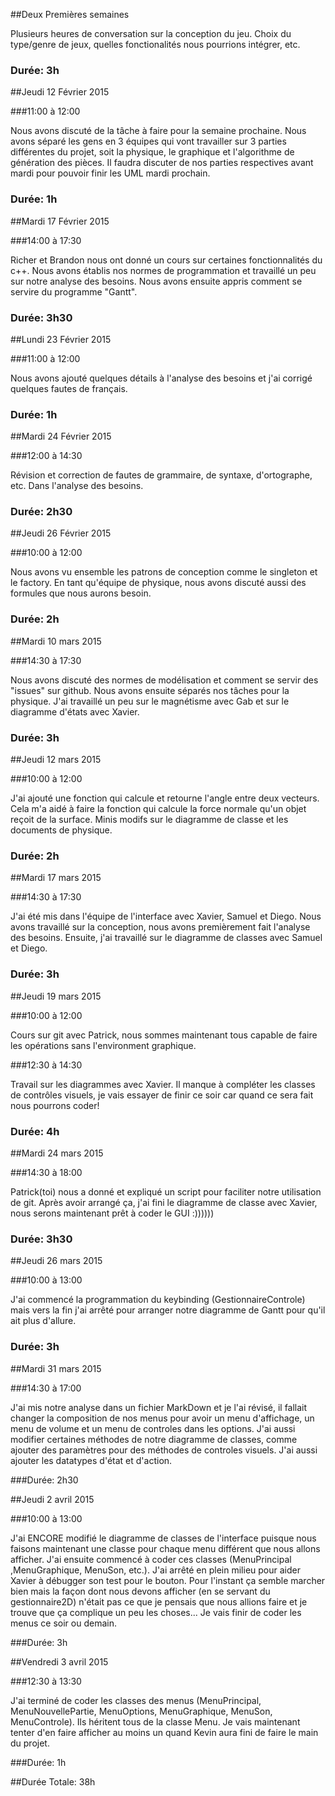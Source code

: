 ##Deux Premières semaines

Plusieurs heures de conversation sur la conception du jeu. Choix du type/genre de jeux, quelles fonctionalités nous pourrions intégrer, etc.

### Durée: 3h

##Jeudi 12 Février 2015

###11:00 à 12:00

Nous avons discuté de la tâche à faire pour la semaine prochaine. Nous avons séparé les gens en 3 équipes qui vont travailler sur 3 parties différentes du projet, soit la physique, le graphique et l'algorithme de génération des pièces. Il faudra discuter de nos parties respectives avant mardi pour pouvoir finir les UML mardi prochain.

### Durée: 1h

##Mardi 17 Février 2015

###14:00 à 17:30

Richer et Brandon nous ont donné un cours sur certaines fonctionnalités du c++. Nous avons établis nos normes de programmation et travaillé un peu sur notre analyse des besoins. Nous avons ensuite appris comment se servire du programme "Gantt".

### Durée: 3h30

##Lundi 23 Février 2015

###11:00 à 12:00

Nous avons ajouté quelques détails à l'analyse des besoins et j'ai corrigé quelques fautes de français.

### Durée: 1h

##Mardi 24 Février 2015

###12:00 à 14:30

Révision et correction de fautes de grammaire, de syntaxe, d'ortographe, etc. Dans l'analyse des besoins.

### Durée: 2h30

##Jeudi 26 Février 2015

###10:00 à 12:00

Nous avons vu ensemble les patrons de conception comme le singleton et le factory. En tant qu'équipe de physique, nous avons discuté aussi des formules que nous aurons besoin.

### Durée: 2h

##Mardi 10 mars 2015

###14:30 à 17:30

Nous avons discuté des normes de modélisation et comment se servir des "issues" sur github. Nous avons ensuite séparés nos tâches pour la physique. J'ai travaillé un peu sur le magnétisme avec Gab et sur le diagramme d'états avec Xavier.

### Durée: 3h

##Jeudi 12 mars 2015

###10:00 à 12:00

J'ai ajouté une fonction qui calcule et retourne l'angle entre deux vecteurs. Cela m'a aidé à faire la fonction qui calcule la force normale qu'un objet reçoit de la surface. Minis modifs sur le diagramme de classe et les documents de physique.

### Durée: 2h

##Mardi 17 mars 2015

###14:30 à 17:30

J'ai été mis dans l'équipe de l'interface avec Xavier, Samuel et Diego. Nous avons travaillé sur la conception, nous avons premièrement fait l'analyse des besoins. Ensuite, j'ai travaillé sur le diagramme de classes avec Samuel et Diego.

### Durée: 3h

##Jeudi 19 mars 2015

###10:00 à 12:00

Cours sur git avec Patrick, nous sommes maintenant tous capable de faire les opérations sans l'environment graphique.

###12:30 à 14:30

Travail sur les diagrammes avec Xavier. Il manque à compléter les classes de contrôles visuels, je vais essayer de finir ce soir car quand ce sera fait nous pourrons coder!

### Durée: 4h

##Mardi 24 mars 2015

###14:30 à 18:00

Patrick(toi) nous a donné et expliqué un script pour faciliter notre utilisation de git. Après avoir arrangé ça, j'ai fini le diagramme de classe avec Xavier, nous serons maintenant prêt à coder le GUI :))))))

### Durée: 3h30

##Jeudi 26 mars 2015

###10:00 à 13:00

J'ai commencé la programmation du keybinding (GestionnaireControle) mais vers la fin j'ai arrêté pour arranger notre diagramme de Gantt pour qu'il ait plus d'allure.

### Durée: 3h

##Mardi 31 mars 2015

###14:30 à 17:00

J'ai mis notre analyse dans un fichier MarkDown et je l'ai révisé, il fallait changer la composition de nos menus pour avoir un menu d'affichage, un menu de volume et un menu de controles dans les options. J'ai aussi modifier certaines méthodes de notre diagramme de classes, comme ajouter des paramètres pour des méthodes de controles visuels. J'ai aussi ajouter les datatypes d'état et d'action.

###Durée: 2h30

##Jeudi 2 avril 2015

###10:00 à 13:00

J'ai ENCORE modifié le diagramme de classes de l'interface puisque nous faisons maintenant une classe pour chaque menu différent que nous allons afficher. J'ai ensuite commencé à coder ces classes (MenuPrincipal ,MenuGraphique, MenuSon, etc.). J'ai arrêté en plein milieu pour aider Xavier à débugger son test pour le bouton. Pour l'instant ça semble marcher bien mais la façon dont nous devons afficher (en se servant du gestionnaire2D) n'était pas ce que je pensais que nous allions faire et je trouve que ça complique un peu les choses... Je vais finir de coder les menus ce soir ou demain.

###Durée: 3h

##Vendredi 3 avril 2015

###12:30 à 13:30

J'ai terminé de coder les classes des menus (MenuPrincipal, MenuNouvellePartie, MenuOptions, MenuGraphique, MenuSon, MenuControle). Ils héritent tous de la classe Menu. Je vais maintenant tenter d'en faire afficher au moins un quand Kevin aura fini de faire le main du projet.

###Durée: 1h


##Durée Totale: 38h
